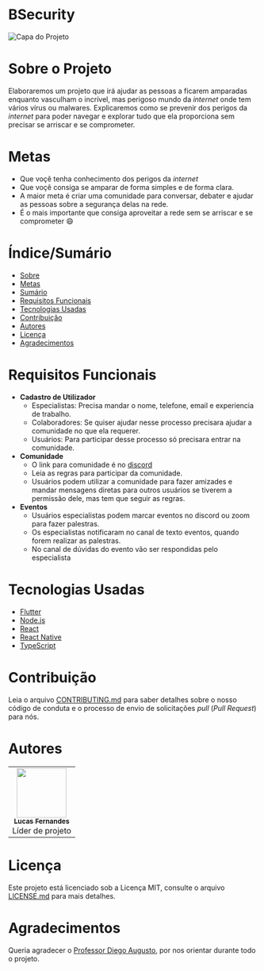 # BSecurity


![Capa do Projeto](https://uploaddeimagens.com.br/images/003/844/576/original/Sem_T%C3%ADtulo-3.png?1651022548)

# Sobre o Projeto

Elaboraremos um projeto que irá ajudar as pessoas a ficarem amparadas enquanto vasculham o incrível, mas perigoso mundo da *internet* onde tem vários vírus ou malwares. Explicaremos como se prevenir dos perigos da *internet* para poder navegar e explorar tudo que ela proporciona sem precisar se arriscar e se comprometer.

# Metas
- Que voçê tenha conhecimento dos perigos da *internet*
- Que voçê consiga se amparar de forma simples e de forma clara.
- A maior meta é criar uma comunidade para conversar, debater e ajudar as pessoas sobre a segurança delas na rede. 
- É o mais importante que consiga aproveitar a rede sem se arriscar e se comprometer :smile:

# Índice/Sumário

* [Sobre](#sobre-o-projeto)
* [Metas](#metas)
* [Sumário](#índice/sumário)
* [Requisitos Funcionais](#requisitos-funcionais)
* [Tecnologias Usadas](#tecnologias-usadas)
* [Contribuição](#contribuição)
* [Autores](#autores)
* [Licença](#licença)
* [Agradecimentos](#agradecimentos)


# Requisitos Funcionais 

- **Cadastro de Utilizador**
    - Especialistas: Precisa mandar o nome, telefone, email e experiencia de trabalho.
    - Colaboradores: Se quiser ajudar nesse processo precisara ajudar a comunidade no que ela requerer.
    - Usuários: Para participar desse processo só precisara entrar na comunidade.
- **Comunidade** 
    - O link para comunidade é no [discord](https://discord.gg/F929Rwks)
    - Leia as regras para participar da comunidade.
    - Usuários podem utilizar a comunidade para fazer amizades e mandar mensagens diretas para outros usuários se tiverem a permissão dele, mas tem que seguir as regras.
- **Eventos** 
    - Usuários especialistas podem marcar eventos no discord ou zoom para fazer palestras.
    - Os especialistas notificaram no canal de texto eventos, quando forem realizar as palestras. 
    - No canal de dúvidas do evento vão ser respondidas pelo especialista


# Tecnologias Usadas

- [Flutter](https://flutter.dev/)
- [Node.js](https://nodejs.org/en/)
- [React](https://pt-br.reactjs.org/)
- [React Native](https://reactnative.dev/)
- [TypeScript](https://www.typescriptlang.org/)

# Contribuição

Leia o arquivo [CONTRIBUTING.md](CONTRIBUTING.md) para saber detalhes sobre o nosso código de conduta e o processo de envio de solicitações *pull* (*Pull Request*) para nós.

# Autores

<!-- ALL-CONTRIBUTORS-LIST:START - Do not remove or modify this section -->
<!-- prettier-ignore-start -->
<!-- markdownlint-disable -->
<table>
  <tr>
    <td align="center"><a href="https://github.com/LucasFernandesF"><img src="https://avatars.githubusercontent.com/u/103151835?v=4" width="100px;" alt=""/><br /><sub><b>Lucas Fernandes</b></sub></a><br /> <a>Líder de projeto</a></td>
    
  <tr>
<table
<!-- markdownlint-restore -->
<!-- prettier-ignore-end -->
    
<!-- ALL-CONTRIBUTORS-LIST:END -->

# Licença

Este projeto está licenciado sob a Licença MIT,  consulte o arquivo [LICENSE.md](LICENSE.md) para mais detalhes.

# Agradecimentos

Queria agradecer o <a href ="https://github.com/profdiegoaugusto">Professor Diego Augusto</a>, por nos orientar durante todo o projeto.
